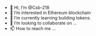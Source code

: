 - 👋 Hi, I’m @Csb-218
- 👀 I’m interested in Ethereum blockchain
- 🌱 I’m currently learning building tokens.
- 💞️ I’m looking to collaborate on ...
- 📫 How to reach me ...

<!---
Csb-218/Csb-218 is a ✨ special ✨ repository because its `README.md` (this file) appears on your GitHub profile.
You can click the Preview link to take a look at your changes.
--->

